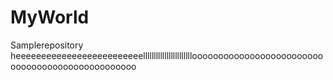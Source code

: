 # MyWorld
Samplerepository
heeeeeeeeeeeeeeeeeeeeeeeeelllllllllllllllllllllllooooooooooooooooooooooooooooooooooooooooooooooooo
